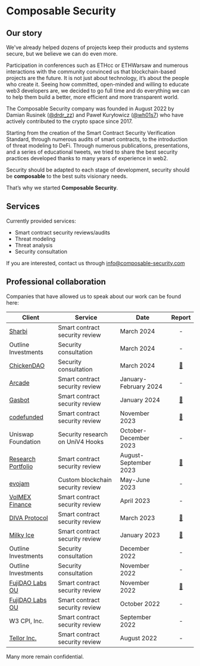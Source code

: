 # Composable Security

## Our story

We've already helped dozens of projects keep their products and systems secure, but we believe we can do even more.

Participation in conferences such as ETHcc or ETHWarsaw and numerous interactions with the community convinced us that blockchain-based projects are the future. It is not just about technology, it’s about the people who create it. Seeing how committed, open-minded and willing to educate web3 developers are, we decided to go full time and do everything we can to help them build a better, more efficient and more transparent world.

The Composable Security company was founded in August 2022 by Damian Rusinek ([@drdr_zz](https://twitter.com/drdr_zz)) and Paweł Kuryłowicz ([@wh01s7](https://twitter.com/wh01s7)) who have actively contributed to the crypto space since 2017.

Starting from the creation of the Smart Contract Security Verification Standard, through numerous audits of smart contracts, to the introduction of threat modeling to DeFi. Through numerous publications, presentations, and a series of educational tweets, we tried to share the best security practices developed thanks to many years of experience in web2.

Security should be adapted to each stage of development, security should be **composable** to the best suits visionary needs.

That’s why we started **Composable Security**.

## Services

Currently provided services:

- Smart contract security reviews/audits
- Threat modeling
- Threat analysis
- Security consultation

If you are interested, contact us through [info@composable-security.com](mailto:info@composable-security.com)

## Professional collaboration

Companies that have allowed us to speak about our work can be found here:

| Client                                                      | Service                           | Date                  |                                                Report                                                |
| ----------------------------------------------------------- | --------------------------------- | --------------------- | :--------------------------------------------------------------------------------------------------: |
| [Sharbi](https://www.sharbi.net/)                           | Smart contract security review    | March 2024            |                                                  -                                                   |
| Outline Investments                                         | Security consultation             | March 2024            |                                                  -                                                   |
| [ChickenDAO](https://coconutchicken.com/)                   | Security consultation             | March 2024            |                                                  [📄](https://github.com/ComposableSecurity/.github/blob/main/reports/2024_03_ChickenDAO_TG_bot.pdf)      |                                                   |
| [Arcade](https://www.arcade2earn.io/)                       | Smart contract security review    | January-February 2024 |                                                  -                                                   |
| [Gasbot](https://www.gasbot.xyz/)                           | Smart contract security review    | January 2024          |     [📄](https://github.com/ComposableSecurity/.github/blob/main/reports/2024_01_Gasbot_V2.pdf)      |
| [codefunded](https://codefunded.com/)                       | Smart contract security review    | November 2023         |     [📄](https://github.com/ComposableSecurity/.github/blob/main/reports/2023_11_Codefunded.pdf)     |
| Uniswap Foundation                                          | Security research on UniV4 Hooks  | October-December 2023 |                                                  -                                                   |
| [Research Portfolio](https://researchportfolio.co/research) | Smart contract security review    | August-September 2023 | [📄](https://github.com/ComposableSecurity/.github/blob/main/reports/2023_09_Research_Portfolio.pdf) |
| [evojam](https://evojam.com/)                               | Custom blockchain security review | May-June 2023         |                                                  -                                                   |
| [VolMEX Finance](https://volmex.finance/)                   | Smart contract security review    | April 2023            |                                                  -                                                   |
| [DIVA Protocol](https://www.divaprotocol.io/)               | Smart contract security review    | March 2023            |    [📄](https://github.com/ComposableSecurity/.github/blob/main/reports/2023_03_DIVAprotocol.pdf)    |
| [Milky Ice](https://milkyice.io/)                           | Smart contract security review    | January 2023          |      [📄](https://github.com/ComposableSecurity/.github/blob/main/reports/2023_01_MilkyIce.pdf)      |
| Outline Investments                                         | Security consultation             | December 2022         |                                                  -                                                   |
| Outline Investments                                         | Security consultation             | November 2022         |                                                  -                                                   |
| [FujiDAO Labs OU](https://www.fujidao.org/)                 | Smart contract security review    | November 2022         |  [📄](https://github.com/ComposableSecurity/.github/blob/main/reports/2022_11_Fujidao_Labs_OU.pdf)   |
| [FujiDAO Labs OU](https://www.fujidao.org/)                 | Smart contract security review    | October 2022          |                                                  -                                                   |
| W3 CPI, Inc.                                                | Smart contract security review    | September 2022        |                                                  -                                                   |
| [Tellor Inc.](https://tellor.io/)                           | Smart contract security review    | August 2022           |                                                  -                                                   |

Many more remain confidential.
